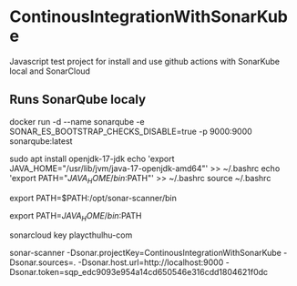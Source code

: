 # ContinousIntegrationWithSonarKube
Javascript test project for install and use github actions with SonarKube local and SonarCloud


## Runs SonarQube localy
docker run -d --name sonarqube -e SONAR_ES_BOOTSTRAP_CHECKS_DISABLE=true -p 9000:9000 sonarqube:latest

sudo apt install openjdk-17-jdk
echo 'export JAVA_HOME="/usr/lib/jvm/java-17-openjdk-amd64"' >> ~/.bashrc
echo 'export PATH="$JAVA_HOME/bin:$PATH"' >> ~/.bashrc
source ~/.bashrc



export PATH=$PATH:/opt/sonar-scanner/bin

export PATH=$JAVA_HOME/bin:$PATH


sonarcloud key playcthulhu-com


sonar-scanner   -Dsonar.projectKey=ContinousIntegrationWithSonarKube   -Dsonar.sources=.   -Dsonar.host.url=http://localhost:9000   -Dsonar.token=sqp_edc9093e954a14cd650546e316cdd1804621f0dc
